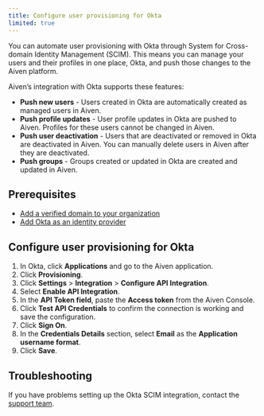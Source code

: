 ```yaml
---
title: Configure user provisioning for Okta
limited: true
---
```


You can automate user provisioning with Okta through System for Cross-domain Identity Management (SCIM).
This means you can manage your users and their profiles in one place, Okta, and push
those changes to the Aiven platform.

Aiven’s integration with Okta supports these features:

- **Push new users**  - Users created in Okta are automatically created as managed users
  in Aiven.
- **Push profile updates** - User profile updates in Okta are pushed to Aiven. Profiles
  for these users cannot be changed in Aiven.
- **Push user deactivation** - Users that are deactivated or removed in Okta are
  deactivated in Aiven. You can manually delete users in Aiven after they are deactivated.
- **Push groups** - Groups created or updated in Okta are created and updated in Aiven.

## Prerequisites

- [Add a verified domain to your organization](/docs/platform/howto/manage-domains)
- [Add Okta as an identity provider](/docs/platform/howto/saml/add-okta-idp)

## Configure user provisioning for Okta

1. In Okta, click **Applications** and go to the Aiven application.
1. Click **Provisioning**.
1. Click **Settings** > **Integration** > **Configure API Integration**.
1. Select **Enable API Integration**.
1. In the **API Token field**, paste the **Access token** from the Aiven Console.
1. Click **Test API Credentials** to confirm the connection is working
   and save the configuration.
1. Click **Sign On**.
1. In the **Credentials Details** section, select **Email** as the
   **Application username format**.
1. Click **Save**.

## Troubleshooting

If you have problems setting up the Okta SCIM integration,
contact the [support team](mailto:support@aiven.io).

